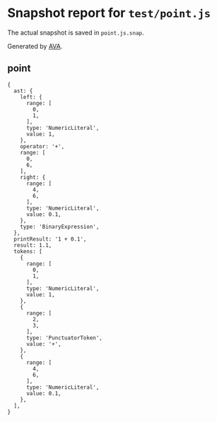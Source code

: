 # Snapshot report for `test/point.js`

The actual snapshot is saved in `point.js.snap`.

Generated by [AVA](https://ava.li).

## point

    {
      ast: {
        left: {
          range: [
            0,
            1,
          ],
          type: 'NumericLiteral',
          value: 1,
        },
        operator: '+',
        range: [
          0,
          6,
        ],
        right: {
          range: [
            4,
            6,
          ],
          type: 'NumericLiteral',
          value: 0.1,
        },
        type: 'BinaryExpression',
      },
      printResult: '1 + 0.1',
      result: 1.1,
      tokens: [
        {
          range: [
            0,
            1,
          ],
          type: 'NumericLiteral',
          value: 1,
        },
        {
          range: [
            2,
            3,
          ],
          type: 'PunctuatorToken',
          value: '+',
        },
        {
          range: [
            4,
            6,
          ],
          type: 'NumericLiteral',
          value: 0.1,
        },
      ],
    }
